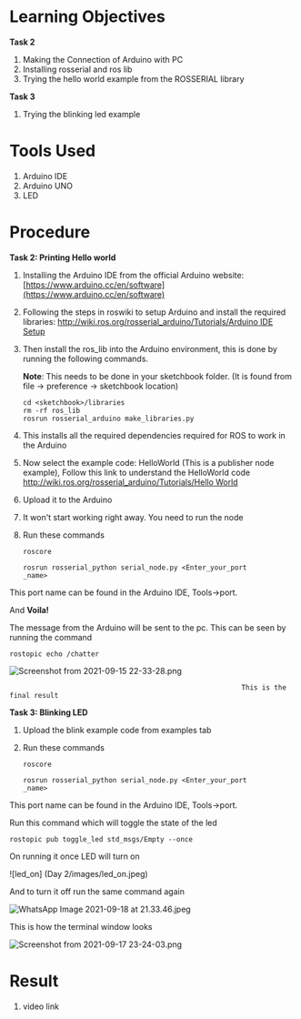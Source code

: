 # Learning Objectives

**Task 2**

1. Making the Connection of Arduino with PC
2. Installing rosserial and ros lib
3. Trying the hello world example from the ROSSERIAL library

**Task 3**

1. Trying the blinking led example

# Tools Used

1. Arduino IDE
2. Arduino UNO
3. LED

# Procedure

**Task 2: Printing Hello world**

1. Installing the Arduino IDE from the official Arduino website: [https://www.arduino.cc/en/software](https://www.arduino.cc/en/software)
2. Following the steps in roswiki to setup Arduino and install the required libraries: [http://wiki.ros.org/rosserial_arduino/Tutorials/Arduino IDE Setup](http://wiki.ros.org/rosserial_arduino/Tutorials/Arduino%20IDE%20Setup)
3. Then install the ros_lib into the Arduino environment, this is done by running the following commands. 

    **Note**: This needs to be done in your sketchbook folder. (It is found from file → preference → sketchbook location)

    ```arduino
    cd <sketchbook>/libraries
    rm -rf ros_lib
    rosrun rosserial_arduino make_libraries.py
    ```

4. This installs all the required dependencies required for ROS to work in the Arduino
5. Now select the example code: HelloWorld (This is a publisher node example), Follow this link to understand the HelloWorld code [http://wiki.ros.org/rosserial_arduino/Tutorials/Hello World](http://wiki.ros.org/rosserial_arduino/Tutorials/Hello%20World)
6. Upload it to the Arduino
7. It won't start working right away. You need to run the node
8. Run these commands

    ```arduino
    roscore
    ```

    ```arduino
    rosrun rosserial_python serial_node.py <Enter_your_port
    _name>
    ```

This port name can be found in the Arduino IDE, Tools→port. 

And **Voila!**

The message from the Arduino will be sent to the pc. This can be seen by running the command

```arduino
rostopic echo /chatter
```

![Screenshot from 2021-09-15 22-33-28.png](https://s3-us-west-2.amazonaws.com/secure.notion-static.com/501839c5-6359-4976-af97-f79ee6779056/Screenshot_from_2021-09-15_22-33-28.png)

                                                             This is the final result

**Task 3: Blinking LED**

1. Upload the blink example code from examples tab
2. Run these commands

    ```arduino
    roscore
    ```

    ```arduino
    rosrun rosserial_python serial_node.py <Enter_your_port
    _name>
    ```

This port name can be found in the Arduino IDE, Tools→port. 

Run this command which will toggle the state of the led

```arduino
rostopic pub toggle_led std_msgs/Empty --once
```

On running it once LED will turn on

![led_on] (Day 2/images/led_on.jpeg)

And to turn it off run the same command again

![WhatsApp Image 2021-09-18 at 21.33.46.jpeg](https://s3-us-west-2.amazonaws.com/secure.notion-static.com/06b5dd7a-a01c-4d29-960b-fb6dc3093cc8/WhatsApp_Image_2021-09-18_at_21.33.46.jpeg)

This is how the terminal window looks 

![Screenshot from 2021-09-17 23-24-03.png](https://s3-us-west-2.amazonaws.com/secure.notion-static.com/1160c30c-7c86-4a1a-a5be-a86a999e42b7/Screenshot_from_2021-09-17_23-24-03.png)

# Result

1. video link